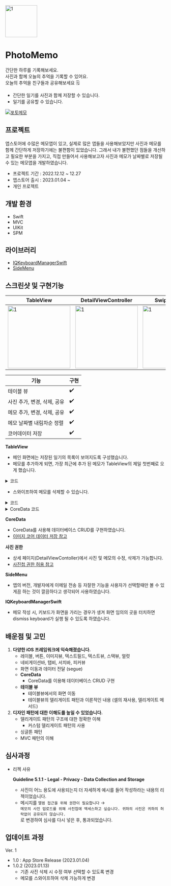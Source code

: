 <img width="100" alt="1" src="https://user-images.githubusercontent.com/108605997/214176123-728f9b9a-2dbb-41c7-8692-0919e63e046f.png"> 


# PhotoMemo  

간단한 하루를 기록해보세요.  
사진과 함께 오늘의 추억을 기록할 수 있어요.  
오늘의 추억을 친구들과 공유해보세요 🗒  

- 간단한 일기를 사진과 함께 저장할 수 있습니다.  
- 일기를 공유할 수 있습니다.  

[![포토메모](https://user-images.githubusercontent.com/108605997/214177110-4e5b4891-a038-436c-99a9-19c8e7c10056.png)](https://apps.apple.com/kr/app/photomemo-%ED%8F%AC%ED%86%A0%EB%A9%94%EB%AA%A8/id1661616427)

## 프로젝트 
앱스토어에 수많은 메모앱이 있고, 실제로 많은 앱들을 사용해보았지만 사진과 메모를 함께 간단하게 저장하기에는 불편함이 있었습니다. 그래서 내가 불편했던 점들을 개선하고 필요한 부분을 가지고, 직접 만들어서 사용해보고자 사진과 메모가 날짜별로 저장될 수 있는 메모앱을 개발하였습니다.

- 프로젝트 기간 : 2022.12.12 ~ 12.27
- 앱스토어 출시 : 2023.01.04 ~
- 개인 프로젝트


## 개발 환경
- Swift
- MVC
- UIKit
- SPM

## 라이브러리
- [IQKeyboardManagerSwift](https://github.com/hackiftekhar/IQKeyboardManager)
- [SideMenu](https://github.com/jonkykong/SideMenu)


## 스크린샷 및 구현기능
|TableView|DetailViewController|Swipe to delete|SideMenu|
|---|---|---|---|
|<img width="196" alt="1" src="https://user-images.githubusercontent.com/108605997/214174160-39400dd0-7abc-45bf-9dbd-0d6897286e4b.gif">| <img width="196" alt="1" src="https://user-images.githubusercontent.com/108605997/214174610-51fdfdac-dbd6-4844-b45d-bd7f8ad7a3d6.gif"> |<img width="196" alt="1" src="https://user-images.githubusercontent.com/108605997/214174712-073ad04c-d3ca-4b42-ba88-3ef5a07229d8.gif"> |<img width="196" alt="1" src="https://user-images.githubusercontent.com/108605997/214174771-f94b3760-b6b3-4c2a-a077-64962d1289f6.gif"> |

|기능|구현|
|---|---|
|테이블 뷰|✔️|
|사진 추가, 변경, 삭제, 공유|✔️|
|메모 추가, 변경, 삭제, 공유|✔️|
|메모 날짜별 내림차순 정렬|✔️|
|코어데이터 저장|✔️|

**TableView**

- 메인 화면에는 저장된 일기의 목록이 보여지도록 구성했습니다.
- 메모를 추가하게 되면, 가장 최근에 추가 된 메모가 TableView의 제일 첫번째로 오게 했습니다.

<details>
<summary>코드</summary>
<div markdown="1">        

```swift  
        func getDiaryListFromCoreData() -> [Diary] {
                var diaryList: [Diary] = []
                if let context = context {
                    let request = NSFetchRequest<NSManagedObject>(entityName: self.modelName)
                    let dateOrder = NSSortDescriptor(key: "date", ascending: false)
                    request.sortDescriptors = [dateOrder]
                    
                    do {
                        if let fetchedDiaryList = try context.fetch(request) as? [Diary] {
                            diaryList = fetchedDiaryList
                        }
                    } catch {
                        print("가져오는 것 실패")
                    }
                }
                return diaryList
            }
```  
    
</div>
</details>
        
- 스와이프하여 메모를 삭제할 수 있습니다.
<details>
<summary>코드</summary>
<div markdown="1"> 
    
```swift
        func tableView(_ tableView: UITableView, editingStyleForRowAt indexPath: IndexPath) -> UITableViewCell.EditingStyle {
                return .delete
            }
            
            func tableView(_ tableView: UITableView, commit editingStyle: UITableViewCell.EditingStyle, forRowAt indexPath: IndexPath) {
                tableView.beginUpdates()
                let subject = self.savedCoreArray[indexPath.row]
                savedCoreArray.remove(at: indexPath.row)
                memoManager.deleteCoreData(targetData: subject) {
                    
                }
                tableView.deleteRows(at: [indexPath], with: .fade)
                tableView.endUpdates()
            }
```
    
</div>
</details>
        
<details>
<summary>CoreData 코드</summary>
<div markdown="1"> 
        
```swift
        import UIKit
        import CoreData
        
        protocol MemoInfoDelegate: AnyObject {
            func getInfo() -> [Int]
        }
        
        final class MemoManager {
            private let coreDataManager = CoreDataManager.shared
            static let shared = MemoManager()
            var coreDataArray: [Diary] = []
            var delegate: MemoInfoDelegate?
            
            private init() {
                coreDataArray = coreDataManager.getDiaryListFromCoreData()
                print(coreDataArray)
            }
            
            func getCoreDataArray() -> [Diary] {
                print(#function)
                return coreDataArray
            }
            
            func saveCoreData(titleText: String, memoText: String, thumbnailImage: Data, completion: @escaping() -> Void) {
                coreDataManager.saveDiaryData(titleText: titleText, memoText: memoText, thumbnailImage: thumbnailImage) {
                    completion()
                    self.coreDataArray = self.coreDataManager.getDiaryListFromCoreData()
                }
                print("\(#function) : CoreData Saved")
            }
            
            func updateCoreData(newCoreData: Diary, completion: @escaping() -> Void) {
                coreDataManager.updateDiary(newDiaryData: newCoreData) {
                    completion()
                    self.coreDataArray = self.coreDataManager.getDiaryListFromCoreData()
                }
                print("\(#function) : CoreData Updated")
            }
            
            func deleteCoreData(targetData: Diary, completion: @escaping() -> Void) {
                coreDataManager.deleteDiary(data: targetData) {
                    completion()
                    self.coreDataArray = self.coreDataManager.getDiaryListFromCoreData()
                }
                print("\(#function) : CoreData Deleted")
            }
            
        }
```
</div>
</details>
    

**CoreData**
- CoreData를 사용해 데이터베이스 CRUD를 구현하였습니다.
- [이미지 코어 데이터 저장 참고](https://developer-p.tistory.com/148)

**사진 권한** 
- 상세 페이지(DetailViewContoller)에서 사진 및 메모의 수정, 삭제가 가능합니다.
- [사진첩 권한 허용 참고](https://gonslab.tistory.com/28)


**SideMenu** 

- 앱의 버전, 개발자에게 이메일 전송 등 자잘한 기능을 사용자가 선택할때만 볼 수 있게끔 하는 것이 깔끔하다고 생각되어 사용하였습니다.

**IQKeyboardManagerSwift**

- 메모 작성 시, 키보드가 화면을 가리는 경우가 생겨 화면 임의의 곳을 터치하면 dismiss keyboard가 실행 될 수 있도록 하였습니다.




## 배운점 및 고민
1. **다양한 iOS 프레임워크에 익숙해졌습니다.**
    - 레이블, 버튼, 이미지뷰, 텍스트필드, 텍스트뷰, 스택뷰, 얼럿
    - 네비게이션바, 탭비, 서치바, 피커뷰
    - 화면 이동과 데이터 전달 (segue)
    - **CoreData**
        - CoreData를 이용해 데이터베이스 CRUD 구현
    - **테이블 뷰**
        - 테이블뷰에서의 화면 이동
        - 테이블뷰의 델리게이트 패턴과 이론적인 내용 (셀의 재사용, 델리게이트 메서드)
2. **디자인 패턴에 대한 이해도를 높일 수 있었습니다.**
    - 델리게이트 패턴의 구조에 대한 정확한 이해
        - 커스텀 델리게이트 패턴의 사용
    - 싱글톤 패턴
    - MVC 패턴의 이해


## 심사과정
- 리젝 사유
    
    **Guideline 5.1.1 - Legal - Privacy - Data Collection and Storage**
    
    - 사진이 어느 용도에 사용되는지 더 자세하게 예시를 들어 작성하라는 내용의 리젝이었습니다.
    - 메시지를
    `앨범 접근을 위해 권한이 필요합니다` → <br/>
    `메모의 사진 업로드를 위해 사진첩에 액세스하고 싶습니다. 귀하의 사진은 귀하의 허락없이 공유되지 않습니다.` <br/>
    로 변경하여 심사를 다시 넣은 후, 통과되었습니다.

## 업데이트 과정
Ver. 1
 - 1.0 : App Store Release (2023.01.04)
 - 1.0.2 (2023.01.13)
    - 기존 사진 삭제 시 수정 여부 선택할 수 있도록 변경
    - 메모를 스와이프하여 삭제 가능하게 변경
